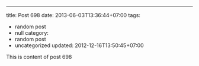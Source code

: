 ---
title: Post 698
date: 2013-06-03T13:36:44+07:00
tags:
  - random post
  - null
category:
  - random post
  - uncategorized
updated: 2012-12-16T13:50:45+07:00

This is content of post 698